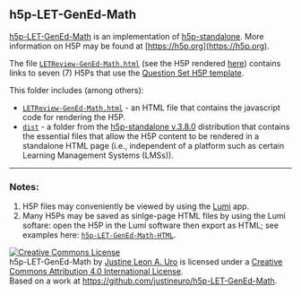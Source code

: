 ## h5p-LET-GenEd-Math
[h5p-LET-GenEd-Math](https://github.com/justineuro/h5p-LET-GenEd-Math) is an implementation of [h5p-standalone](https://github.com/tunapanda/h5p-standalone).  More information on H5P may be found at [https://h5p.org](https://h5p.org).

The file [`LETReview-GenEd-Math.html`](./LETReview-GenEd-Math.html) (see the H5P rendered [here](https://justineuro.github.io/h5p-LET-GenEd-Math/LETReview-GenEd-Math.html)) contains links to seven (7) H5Ps that use the [Question Set H5P template](https://h5p.org/question-set).

This folder includes (among others):  
  
* [`LETReview-GenEd-Math.html`](./LETReview-GenEd-Math.html) - an HTML file that contains the javascript code for rendering the H5P.
* [`dist`](./dist) - a folder from the [h5p-standalone v.3.8.0](https://github.com/tunapanda/h5p-standalone) distribution that contains the essential files that allow the H5P content to be rendered in a standalone HTML page (i.e., independent of a platform such as certain Learning Management Systems (LMSs)).

----
### Notes:  
1. H5P files may conveniently be viewed by using the [Lumi](https://lumi.education/en/) app.
2. Many H5Ps may be saved as sinlge-page HTML files by using the Lumi softare: open the H5P in the Lumi software then export as HTML; see examples here: [`h5p-LET-GenEd-Math-HTML`](https://github.com/justineuro/h5p-LET-GenEd-Math-HTML).
  
<a rel="license" href="http://creativecommons.org/licenses/by/4.0/"><img alt="Creative Commons License" style="border-width:0" src="https://i.creativecommons.org/l/by/4.0/80x15.png" /></a><br /><span xmlns:dct="http://purl.org/dc/terms/" property="dct:title">h5p-LET-GenEd-Math</span> by <a xmlns:cc="http://creativecommons.org/ns#" href="https://github.com/justineuro/" property="cc:attributionName" rel="cc:attributionURL">Justine Leon A. Uro</a> is licensed under a <a rel="license" href="http://creativecommons.org/licenses/by/4.0/">Creative Commons Attribution 4.0 International License</a>.<br />Based on a work at <a xmlns:dct="http://purl.org/dc/terms/" href="https://github.com/justineuro/h5p-LET-GenEd-Math" rel="dct:source">https://github.com/justineuro/h5p-LET-GenEd-Math</a>.
